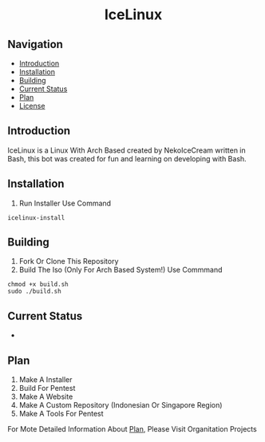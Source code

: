 <h1 align="center">IceLinux</h1>

<div align="center">
	<a href="https://github.com/NekoIceTeam/IceLinux/actions
		<img src="https://github.com/NekoIceTeam/IceLinux/actions/workflows/build-ci.yml/badge.svg" alt="Build CI" />
	</a>
</div>

## Navigation
- [Introduction](#introduction)
- [Installation](#installation)
- [Building](#building)
- [Current Status](#Current-Status)
- [Plan](#Plan)
- [License](https://github.com/NekoIceCream/IceLinux/blob/main/LICENSE.md)

## Introduction
IceLinux is a Linux With Arch Based created by NekoIceCream written in Bash, this bot was created for fun and learning on developing with Bash.

## Installation
1. Run Installer Use Command
```
icelinux-install
```

## Building
1. Fork Or Clone This Repository
2. Build The Iso (Only For Arch Based System!) Use Commmand
```
chmod +x build.sh
sudo ./build.sh
```

## Current Status
-

## Plan
1. Make A Installer
2. Build For Pentest
3. Make A Website
4. Make A Custom Repository (Indonesian Or Singapore Region)
5. Make A Tools For Pentest

For Mote Detailed Information About [Plan](#Plan), Please Visit Organitation Projects
